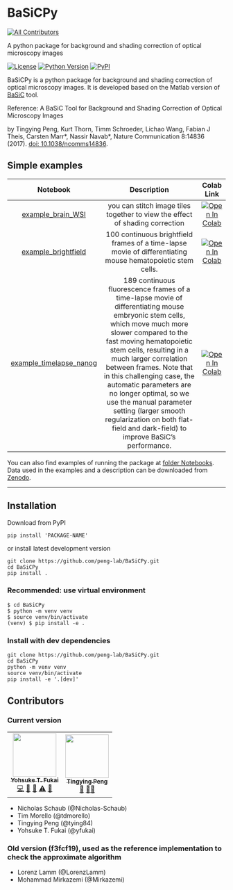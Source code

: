 # BaSiCPy
<!-- ALL-CONTRIBUTORS-BADGE:START - Do not remove or modify this section -->
[![All Contributors](https://img.shields.io/badge/all_contributors-2-orange.svg?style=flat-square)](#contributors-)
<!-- ALL-CONTRIBUTORS-BADGE:END -->

A python package for background and shading correction of optical microscopy images

[![License](https://img.shields.io/pypi/l/python-basic.svg)](https://github.com/napari/napari/raw/main/LICENSE)
[![Python Version](https://img.shields.io/pypi/pyversions/python-basic.svg)](https://python.org)
[![PyPI](https://img.shields.io/pypi/v/python-basic.svg)](https://pypi.org/project/python-basic)

BaSiCPy is a python package for background and shading correction of optical microscopy images. It is developed based on the Matlab version of [BaSiC](https://github.com/marrlab/BaSiC) tool.

Reference: A BaSiC Tool for Background and Shading Correction of Optical Microscopy Images

by Tingying Peng, Kurt Thorn, Timm Schroeder, Lichao Wang, Fabian J Theis, Carsten Marr\*, Nassir Navab\*, Nature Communication 8:14836 (2017). [doi: 10.1038/ncomms14836](http://www.nature.com/articles/ncomms14836).

## Simple examples

|                                                    Notebook                                                     |                                                                                                                                                                                                                                 Description                                                                                                                                                                                                                                  |                                                                             Colab Link                                                                              |
| :-------------------------------------------------------------------------------------------------------------: | :--------------------------------------------------------------------------------------------------------------------------------------------------------------------------------------------------------------------------------------------------------------------------------------------------------------------------------------------------------------------------------------------------------------------------------------------------------------------------: | :-----------------------------------------------------------------------------------------------------------------------------------------------------------------: |
|       [example_brain_WSI](https://github.com/peng-lab/BaSiCPy-examples/blob/main/example_brain_WSI.ipynb)       |                                                                                                                                                                                                 you can stitch image tiles together to view the effect of shading correction                                                                                                                                                                                                 | [![Open In Colab](https://colab.research.google.com/assets/colab-badge.svg)](https://colab.research.google.com/drive/1rll_UBc82RT8orIFDBvt3BVdcjUszY-B?usp=sharing) |
|     [example_brightfield](https://github.com/peng-lab/BaSiCPy-examples/blob/main/example_brightfield.ipynb)     |                                                                                                                                                                                  100 continuous brightfield frames of a time-lapse movie of differentiating mouse hematopoietic stem cells.                                                                                                                                                                                  | [![Open In Colab](https://colab.research.google.com/assets/colab-badge.svg)](https://colab.research.google.com/drive/1PPiuT--gamaQBpuUdYMAmtwe5b5-eLJ5?usp=sharing) |
| [example_timelapse_nanog](https://github.com/peng-lab/BaSiCPy-examples/blob/main/example_timelapse_nanog.ipynb) | 189 continuous fluorescence frames of a time-lapse movie of differentiating mouse embryonic stem cells, which move much more slower compared to the fast moving hematopoietic stem cells, resulting in a much larger correlation between frames. Note that in this challenging case, the automatic parameters are no longer optimal, so we use the manual parameter setting (larger smooth regularization on both flat-field and dark-field) to improve BaSiC’s performance. | [![Open In Colab](https://colab.research.google.com/assets/colab-badge.svg)](https://colab.research.google.com/drive/1rLmkGH5Zb_kWgUZVksgt-XR3jhlWMWei?usp=sharing) |

You can also find examples of running the package at [folder Notebooks](https://github.com/peng-lab/BaSiCPy/tree/main/Notebooks). Data used in the examples and a description can be downloaded from [Zenodo](https://doi.org/10.5281/zenodo.6334809).

---

## Installation

Download from PyPI

```console
pip install 'PACKAGE-NAME'
```

or install latest development version

```console
git clone https://github.com/peng-lab/BaSiCPy.git
cd BaSiCPy
pip install .
```

### Recommended: use virtual environment

```console
$ cd BaSiCPy
$ python -m venv venv
$ source venv/bin/activate
(venv) $ pip install -e .
```

### Install with dev dependencies

```console
git clone https://github.com/peng-lab/BaSiCPy.git
cd BaSiCPy
python -m venv venv
source venv/bin/activate
pip install -e '.[dev]'
```

## Contributors

### Current version
<!-- ALL-CONTRIBUTORS-LIST:START - Do not remove or modify this section -->
<!-- prettier-ignore-start -->
<!-- markdownlint-disable -->
<table>
  <tr>
    <td align="center"><a href="https://github.com/yfukai"><img src="https://avatars.githubusercontent.com/u/5919272?v=4?s=100" width="100px;" alt=""/><br /><sub><b>Yohsuke T. Fukai</b></sub></a><br /><a href="https://github.com/Tingying Peng/BaSiCPy/commits?author=yfukai" title="Code">💻</a> <a href="#research-yfukai" title="Research">🔬</a> <a href="#question-yfukai" title="Answering Questions">💬</a> <a href="https://github.com/Tingying Peng/BaSiCPy/commits?author=yfukai" title="Tests">⚠️</a> <a href="#ideas-yfukai" title="Ideas, Planning, & Feedback">🤔</a></td>
    <td align="center"><a href="https://github.com/tying84"><img src="https://avatars.githubusercontent.com/u/11461947?v=4?s=100" width="100px;" alt=""/><br /><sub><b>Tingying Peng</b></sub></a><br /><a href="#data-tying84" title="Data">🔣</a> <a href="#mentoring-tying84" title="Mentoring">🧑‍🏫</a></td>
  </tr>
</table>

<!-- markdownlint-restore -->
<!-- prettier-ignore-end -->

<!-- ALL-CONTRIBUTORS-LIST:END -->
- Nicholas Schaub (@Nicholas-Schaub)
- Tim Morello (@tdmorello)
- Tingying Peng (@tying84)
- Yohsuke T. Fukai (@yfukai)


### Old version (f3fcf19), used as the reference implementation to check the approximate algorithm
- Lorenz Lamm (@LorenzLamm)
- Mohammad Mirkazemi (@Mirkazemi)
